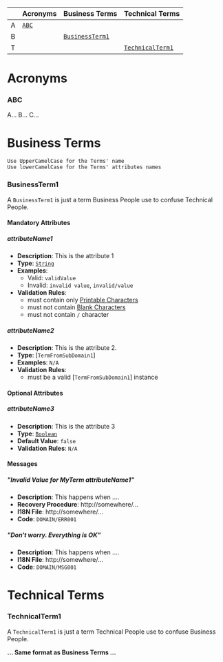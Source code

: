 <!-- GLOSSARY:Index global='false' -->
<!-- Automatically generated by Atom plugin -->
|   |Acronyms|Business Terms   |Technical Terms   |
|:-:|--------|-----------------|------------------|
| A |[`ABC`] |                 |                  |
| B |        |[`BusinessTerm1`]|                  |
| T |        |                 |[`TechnicalTerm1`]|
<!-- /GLOSSARY:Index -->

# Acronyms
### ABC
A... B... C...

# Business Terms
```
Use UpperCamelCase for the Terms' name
Use lowerCamelCase for the Terms' attributes names
```

### BusinessTerm1
A `BusinessTerm1` is just a term Business People use to confuse Technical People.

#### Mandatory Attributes
##### attributeName1
  * __Description__: This is the attribute 1
  * __Type__: [`String`]
  * __Examples__:
    * Valid: `validValue`
    * Invalid: `invalid value`, `invalid/value`
  * __Validation Rules__:
    * must contain only [Printable Characters]
    * must not contain [Blank Characters]
    * must not contain `/` character

##### attributeName2
  * __Description__: This is the attribute 2.
  * __Type__: [`TermFromSubDomain1`]
  * __Examples__: `N/A`
  * __Validation Rules__:
    * must be a valid [`TermFromSubDomain1`] instance

#### Optional Attributes
##### attributeName3
  * __Description__: This is the attribute 3
  * __Type__: [`Boolean`]
  * __Default Value__: `false`
  * __Validation Rules__: `N/A`

#### Messages
##### "Invalid Value for MyTerm attributeName1"
  * __Description__: This happens when ....
  * __Recovery Procedure__: http://somewhere/...
  * __I18N File__: http://somewhere/...
  * __Code__: `DOMAIN/ERR001`

##### "Don't worry. Everything is OK"
  * __Description__: This happens when ....
  * __I18N File__: http://somewhere/...
  * __Code__: `DOMAIN/MSG001`

# Technical Terms
### TechnicalTerm1
A `TechnicalTerm1` is just a term Technical People use to confuse Business People.

__... Same format as Business Terms ...__

<!-- External References -->
[Blank Characters]: https://en.wikipedia.org/wiki/Whitespace_character "ASCII Whitespace Characters"
[Printable Characters]: https://en.wikipedia.org/wiki/ASCII#ASCII_printable_characters "ASCII Printable Characters"
[Upper Camel Case]: http://c2.com/cgi/wiki?UpperCamelCase "Upper Camel Case"
[Lower Camel Case]: http://c2.com/cgi/wiki?LowerCamelCase "Lower Camel Case"
<!-- GLOSSARY:References -->
<!-- Automatically generated by Atom plugin -->
[`ABC`]: GLOSSARY.md#actor "Actor"
[`BusinessTerm1`]: GLOSSARY.md#businessterm1 "Business Term 1"
[`TechnicalTerm1`]: GLOSSARY.md#technicalterm1 "Technical Term 1"
[`Actor`]: ../GLOSSARY.md#actor "Actor"
[`Boolean`]: ../GLOSSARY.md#boolean "Boolean"
[`Command`]: ../GLOSSARY.md#command "Command"
[`Feature`]: ../GLOSSARY.md#feature "Feature"
[`Query`]: ../GLOSSARY.md#query "Query"
[`Set`]: ../GLOSSARY.md#set "Set"
[`String`]: ../GLOSSARY.md#string "String"
<!-- /GLOSSARY:References -->
